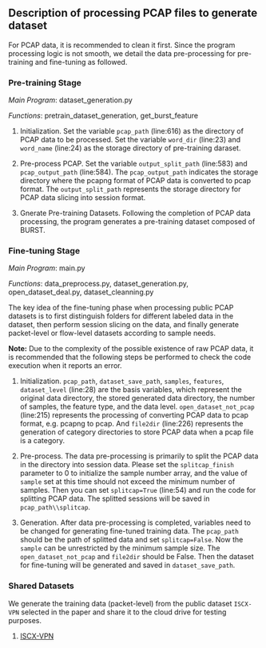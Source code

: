 ## Description of processing PCAP files to generate dataset
For PCAP data, it is recommended to clean it first. Since the program processing logic is not smooth, we detail the data pre-processing for pre-training and fine-tuning as followed.

### Pre-training Stage
*Main Program*: dataset_generation.py

*Functions*: pretrain_dataset_generation, get_burst_feature

1. Initialization. 
Set the variable `pcap_path` (line:616) as the directory of PCAP data to be processed. 
Set the variable `word_dir` (line:23) and `word_name` (line:24) as the storage directory of pre-training daraset.

2. Pre-process PCAP. 
Set the variable `output_split_path` (line:583) and `pcap_output_path` (line:584). 
The `pcap_output_path` indicates the storage directory where the pcapng format of PCAP data is converted to pcap format. 
The `output_split_path` represents the storage directory for PCAP data slicing into session format. 

3. Gnerate Pre-training Datasets. 
Following the completion of PCAP data processing, the program generates a pre-training dataset composed of BURST.

### Fine-tuning Stage
*Main Program*: main.py

*Functions*: data_preprocess.py, dataset_generation.py, open_dataset_deal.py, dataset_cleanning.py

The key idea of the fine-tuning phase when processing public PCAP datasets is to first distinguish folders for different labeled data in the dataset, then perform session slicing on the data, and finally generate packet-level or flow-level datasets according to sample needs.

**Note:** Due to the complexity of the possible existence of raw PCAP data, it is recommended that the following steps be performed to check the code execution when it reports an error.

1. Initialization. 
`pcap_path`, `dataset_save_path`, `samples`, `features`, `dataset_level` (line:28) are the basis variables, which represent the original data directory, the stored generated data directory, the number of samples, the feature type, and the data level. `open_dataset_not_pcap` (line:215)  represents the processing of converting PCAP data to pcap format, e.g. pcapng to pcap. 
And `file2dir` (line:226) represents the generation of category directories to store PCAP data when a pcap file is a category. 

2. Pre-process. 
The data pre-processing is primarily to split the PCAP data in the directory into session data. 
Please set the `splitcap_finish` parameter to 0 to initialize the sample number array, and the value of `sample` set at this time should not exceed the minimum number of samples. 
Then you can set `splitcap=True` (line:54) and run the code for splitting PCAP data. The splitted sessions will be saved in `pcap_path\\splitcap`.

3. Generation. 
After data pre-processing is completed, variables need to be changed for generating fine-tuned training data. The `pcap_path` should be the path of splitted data and set 
`splitcap=False`. Now the `sample` can be unrestricted by the minimum sample size. The `open_dataset_not_pcap` and `file2dir` should be False. Then the dataset for fine-tuning will be generated and saved in `dataset_save_path`. 

### Shared Datasets
We generate the training data (packet-level) from the public dataset `ISCX-VPN` selected in the paper and share it to the cloud drive for testing purposes.

1. [ISCX-VPN](https://drive.google.com/drive/folders/1is609sosAdqf9YJAfwr72hBqM4OeNuZq?usp=sharing)
